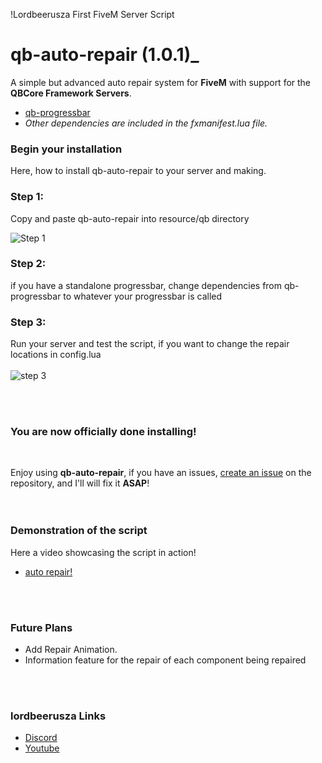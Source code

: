 !Lordbeerusza First FiveM Server Script

# qb-auto-repair (1.0.1)_ 

A simple but advanced auto repair system for **FiveM** with support for the **QBCore Framework Servers**.

- [qb-progressbar](https://github.com/qbcore-framework/progressbar)
- _Other dependencies are included in the fxmanifest.lua file._


### Begin your installation

Here, how to install qb-auto-repair to your server and making.

### Step 1:

Copy and paste qb-auto-repair into resource/qb directory

![Step 1](https://cdn.discordapp.com/attachments/1282741191305334953/1285955012756902010/image.png?ex=66ec266e&is=66ead4ee&hm=94fe1e1102ff646a9464017c59e79085892ae9e14e7b0f1580e61b99a0a72023&)

### Step 2:

if you have a standalone progressbar, change dependencies from qb-progressbar to whatever your progressbar is called

### Step 3:

Run your server and test the script, if you want to change the repair locations in config.lua 
<br> <br>
![step 3](https://cdn.discordapp.com/attachments/1282741191305334953/1285955698622074920/image.png?ex=66ec2712&is=66ead592&hm=542f8b38ec85469e124e766605d855b5898342bfd212b6057c00fa36d7f5565b&)

<br>

<br> 

### You are now officially done installing!

<br> 

Enjoy using **qb-auto-repair**, if you have an issues, [create an issue](https://github.com/Lordbeerusza/Advanced-Auto-Repair-For-QBCORE/issues/new/choose) on the repository, and I'll will fix it **ASAP**!  
<br>
<br>

### Demonstration of the script

Here a video showcasing the script in action!

- [auto repair!](https://www.youtube.com/watch?v=pycifJnvy70)

<br>
<br>

### Future Plans

- Add Repair Animation.
- Information feature for the repair of each component being repaired

<br>
<br>

### lordbeerusza Links

- [Discord](https://discord.gg/RVmTZjaezf)
- [Youtube](https://www.youtube.com/@lordbeerusza)
